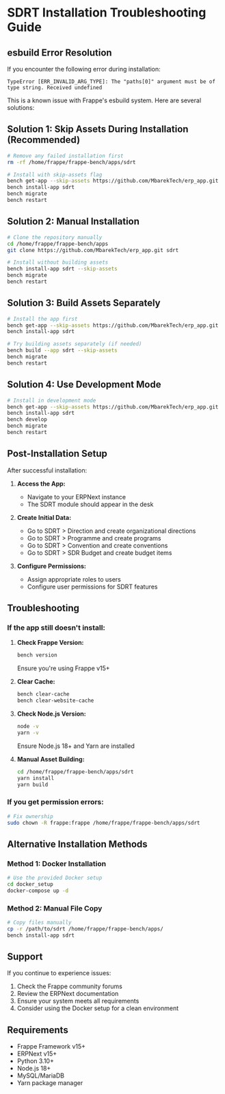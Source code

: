 # SDRT Installation Troubleshooting Guide

## esbuild Error Resolution

If you encounter the following error during installation:

```
TypeError [ERR_INVALID_ARG_TYPE]: The "paths[0]" argument must be of type string. Received undefined
```

This is a known issue with Frappe's esbuild system. Here are several solutions:

## Solution 1: Skip Assets During Installation (Recommended)

```bash
# Remove any failed installation first
rm -rf /home/frappe/frappe-bench/apps/sdrt

# Install with skip-assets flag
bench get-app --skip-assets https://github.com/MbarekTech/erp_app.git
bench install-app sdrt
bench migrate
bench restart
```

## Solution 2: Manual Installation

```bash
# Clone the repository manually
cd /home/frappe/frappe-bench/apps
git clone https://github.com/MbarekTech/erp_app.git sdrt

# Install without building assets
bench install-app sdrt --skip-assets
bench migrate
bench restart
```

## Solution 3: Build Assets Separately

```bash
# Install the app first
bench get-app --skip-assets https://github.com/MbarekTech/erp_app.git
bench install-app sdrt

# Try building assets separately (if needed)
bench build --app sdrt --skip-assets
bench migrate
bench restart
```

## Solution 4: Use Development Mode

```bash
# Install in development mode
bench get-app --skip-assets https://github.com/MbarekTech/erp_app.git
bench install-app sdrt
bench develop
bench migrate
bench restart
```

## Post-Installation Setup

After successful installation:

1. **Access the App:**
   - Navigate to your ERPNext instance
   - The SDRT module should appear in the desk

2. **Create Initial Data:**
   - Go to SDRT > Direction and create organizational directions
   - Go to SDRT > Programme and create programs
   - Go to SDRT > Convention and create conventions
   - Go to SDRT > SDR Budget and create budget items

3. **Configure Permissions:**
   - Assign appropriate roles to users
   - Configure user permissions for SDRT features

## Troubleshooting

### If the app still doesn't install:

1. **Check Frappe Version:**
   ```bash
   bench version
   ```
   Ensure you're using Frappe v15+

2. **Clear Cache:**
   ```bash
   bench clear-cache
   bench clear-website-cache
   ```

3. **Check Node.js Version:**
   ```bash
   node -v
   yarn -v
   ```
   Ensure Node.js 18+ and Yarn are installed

4. **Manual Asset Building:**
   ```bash
   cd /home/frappe/frappe-bench/apps/sdrt
   yarn install
   yarn build
   ```

### If you get permission errors:

```bash
# Fix ownership
sudo chown -R frappe:frappe /home/frappe/frappe-bench/apps/sdrt
```

## Alternative Installation Methods

### Method 1: Docker Installation
```bash
# Use the provided Docker setup
cd docker_setup
docker-compose up -d
```

### Method 2: Manual File Copy
```bash
# Copy files manually
cp -r /path/to/sdrt /home/frappe/frappe-bench/apps/
bench install-app sdrt
```

## Support

If you continue to experience issues:

1. Check the Frappe community forums
2. Review the ERPNext documentation
3. Ensure your system meets all requirements
4. Consider using the Docker setup for a clean environment

## Requirements

- Frappe Framework v15+
- ERPNext v15+
- Python 3.10+
- Node.js 18+
- MySQL/MariaDB
- Yarn package manager
